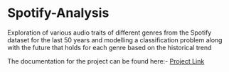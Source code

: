# Spotify-Analysis
Exploration of various audio traits of different genres from the Spotify dataset for the last 50 years and modelling a classification problem along with the future that holds for each genre based on the historical trend

The documentation for the project can be found here:- [Project Link](https://rpubs.com/itsadi30/spotify_analysis)
